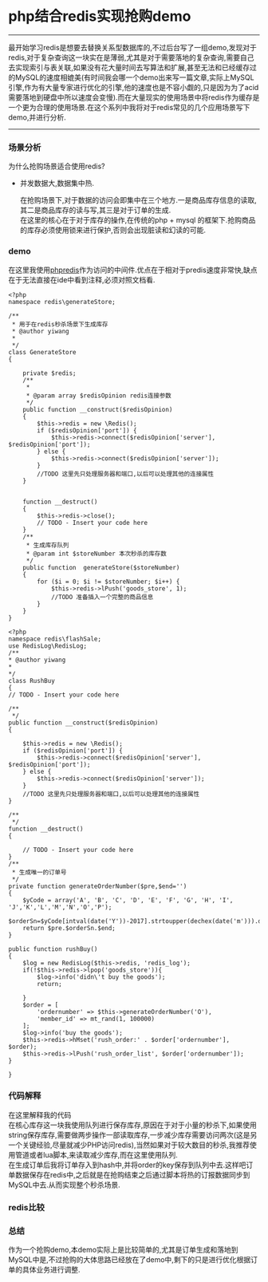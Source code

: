 php结合redis实现抢购demo
===
---

最开始学习redis是想要去替换关系型数据库的,不过后台写了一组demo,发现对于redis,对于复杂查询这一块实在是薄弱,尤其是对于需要落地的复杂查询,需要自己去实现索引与表关联,如果没有花大量时间去写算法和扩展,甚至无法和已经缓存过的MySQL的速度相媲美(有时间我会哪一个demo出来写一篇文章,实际上MySQL引擎,作为有大量专家进行优化的引擎,他的速度也是不容小觑的,只是因为为了acid需要落地到硬盘中所以速度会变慢).而在大量现实的使用场景中将redis作为缓存是一个更为合理的使用场景.在这个系列中我将对于redis常见的几个应用场景写下demo,并进行分析.

---

### 场景分析
为什么抢购场景适合使用redis?
- 并发数据大,数据集中热.

    在抢购场景下,对于数据的访问会即集中在三个地方.一是商品库存信息的读取,其二是商品库存的读与写,其三是对于订单的生成.<br>
    在这里的核心在于对于库存的操作,在传统的php + mysql 的框架下.抢购商品的库存必须使用锁来进行保护,否则会出现脏读和幻读的可能.

### demo

在这里我使用[phpredis](https://github.com/phpredis/phpredis)作为访问的中间件.优点在于相对于predis速度非常快,缺点在于无法直接在ide中看到注释,必须对照文档看.

    <?php
    namespace redis\generateStore;

    /**
     * 用于在redis秒杀场景下生成库存
     * @author yiwang
     *        
     */
    class GenerateStore
    {

        private $redis;
        /**
         *
         * @param array $redisOpinion redis连接参数
         */
        public function __construct($redisOpinion)
        {
            $this->redis = new \Redis();
            if ($redisOpinion['port']) {
                $this->redis->connect($redisOpinion['server'], $redisOpinion['port']);
            } else {
                $this->redis->connect($redisOpinion['server']);
            }
            //TODO 这里先只处理服务器和端口,以后可以处理其他的连接属性
        }


        function __destruct()
        {
            $this->redis->close();
            // TODO - Insert your code here
        }
        /**
         * 生成库存队列
         * @param int $storeNumber 本次秒杀的库存数
         */
        public function  generateStore($storeNumber)
        {
            for ($i = 0; $i != $storeNumber; $i++) {
                $this->redis->lPush('goods_store', 1);
                //TODO 准备插入一个完整的商品信息
            }
        }
    }

    <?php
    namespace redis\flashSale;
    use RedisLog\RedisLog;
    /**
    * @author yiwang
    *
    */
    class RushBuy
    {
    // TODO - Insert your code here

    /**
     */
    public function __construct($redisOpinion)
    {

        $this->redis = new \Redis();
        if ($redisOpinion['port']) {
            $this->redis->connect($redisOpinion['server'], $redisOpinion['port']);
        } else {
            $this->redis->connect($redisOpinion['server']);
        }
        //TODO 这里先只处理服务器和端口,以后可以处理其他的连接属性
    }

    /**
     */
    function __destruct()
    {

        // TODO - Insert your code here
    }
    /**
     * 生成唯一的订单号
     */
    private function generateOrderNumber($pre,$end='')
    {
        $yCode = array('A', 'B', 'C', 'D', 'E', 'F', 'G', 'H', 'I', 'J','K','L','M','N','O','P');
        $orderSn=$yCode[intval(date('Y'))-2017].strtoupper(dechex(date('m'))).date('d').substr(time(),-5).substr(microtime(),2,5).sprintf('%02d',mt_rand(0,9999));
        return $pre.$orderSn.$end;
    }

    public function rushBuy()
    {     
        $log = new RedisLog($this->redis, 'redis_log');
        if(!$this->redis->lpop('goods_store')){
            $log->info('didn\'t buy the goods');
            return;

        }
        $order = [
            'ordernumber' => $this->generateOrderNumber('O'),
            'member_id' => mt_rand(1, 100000)
        ];
        $log->info('buy the goods');
        $this->redis->hMset('rush_order:' . $order['ordernumber'], $order);
        $this->redis->lPush('rush_order_list', $order['ordernumber']);
    }

    }

### 代码解释

在这里解释我的代码<br>
在核心库存这一块我使用队列进行保存库存,原因在于对于小量的秒杀下,如果使用string保存库存,需要做两步操作一部读取库存,一步减少库存需要访问两次(这是另一个关键经验,尽量就减少PHP访问redis),当然如果对于较大数目的秒杀,我推荐使用管道或者lua脚本,来读取减少库存,而在这里使用队列.<br>
在生成订单后我将订单存入到hash中,并将order的key保存到队列中去.这样吧订单数据保存在redis中,之后就是在抢购结束之后通过脚本将热的订报数据同步到MySQL中去.从而实现整个秒杀场景.

### redis比较

### 总结
作为一个抢购demo,本demo实际上是比较简单的,尤其是订单生成和落地到MySQL中是,不过抢购的大体思路已经放在了demo中,剩下的只是进行优化根据订单的具体业务进行调整.
